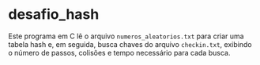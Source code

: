# desafio_hash
Este programa em C lê o arquivo `numeros_aleatorios.txt` para criar uma tabela hash e, em seguida, busca chaves do arquivo `checkin.txt`, exibindo o número de passos, colisões e tempo necessário para cada busca.
